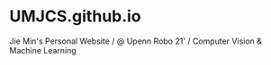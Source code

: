 # UMJCS.github.io
Jie Min's Personal Website / @ Upenn Robo 21' / Computer Vision &amp; Machine Learning

